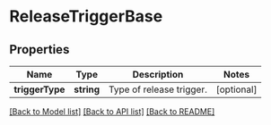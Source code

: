 # ReleaseTriggerBase

## Properties
Name | Type | Description | Notes
------------ | ------------- | ------------- | -------------
**triggerType** | **string** | Type of release trigger. | [optional] 

[[Back to Model list]](../README.md#documentation-for-models) [[Back to API list]](../README.md#documentation-for-api-endpoints) [[Back to README]](../README.md)


